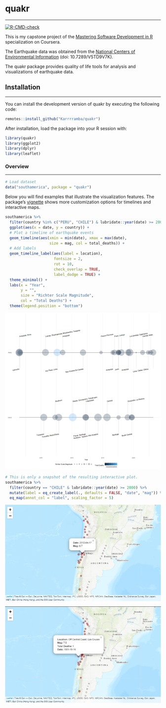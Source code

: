 # quakr

------------------------------------------------------------------------

<!-- badges: start -->

[![R-CMD-check](https://github.com/Karrrramba/quakr/actions/workflows/R-CMD-check.yaml/badge.svg)](https://github.com/Karrrramba/quakr/actions/workflows/R-CMD-check.yaml)
<!-- badges: end -->

This is my capstone project of the [Mastering Software Development in
R](https://www.coursera.org/specializations/r) specialization on
Coursera.

The Earthquake data was obtained from the [National Centers of
Environmental
Information](https://www.ncei.noaa.gov/access/metadata/landing-page/bin/iso?id=gov.noaa.ngdc.mgg.hazards:G012153)
(doi: 10.7289/V5TD9V7K).

The quakr package provides quality of life tools for analysis and
visualizations of earthquake data.

## Installation

------------------------------------------------------------------------

You can install the development version of quakr by executing the
following code:

``` r
remotes::install_github("Karrrramba/quakr")
```

After installation, load the package into your R session with:

``` r
library(quakr)
library(ggplot2)
library(dplyr)
library(leaflet)
```

### Overview

------------------------------------------------------------------------

``` r
# Load dataset
data("southamerica", package = "quakr")
```

Below you will find examples that illustrate the visualization features.
The package’s
[vignette](https://github.com/Karrrramba/quakr/blob/master/vignettes/quakr.Rmd)
shows more customization options for timelines and interactive maps.

``` r
southamerica %>% 
  filter(country %in% c("PERU", "CHILE") & lubridate::year(date) >= 2000) %>%
  ggplot(aes(x = date, y = country)) +
  # Plot a timeline of earthquake events
  geom_timeline(aes(xmin = min(date), xmax = max(date), 
                    size = mag, col = total_deaths)) +
  # Add labels 
  geom_timeline_label(aes(label = location),
                      fontsize = 2,
                      rot = 10,
                      check_overlap = TRUE,
                      label_dodge = TRUE) +
  theme_minimal() +
  labs(x = "Year",
       y = "",
       size = "Richter Scale Magnitude",
       col = "Total Deaths") +
  theme(legend.position = "bottom")
```

![](README_files/figure-commonmark/timeline-1.png)

``` r
# This is only a snapshot of the resulting interactive plot.
southamerica %>% 
  filter(country == "CHILE" & lubridate::year(date) >= 2000) %>%
  mutate(label = eq_create_label(., defaults = FALSE, "date", "mag")) %>% 
  eq_map(annot_col = "label", scaling_factor = 5)
```

<img src="README_files/figure-commonmark/leaflet_map_1.png"
style="width:16.2cm" data-fig-align="center" />

<img src="README_files/figure-commonmark/leaflet_map_2.png"
style="width:16.2cm" data-fig-align="center" />
